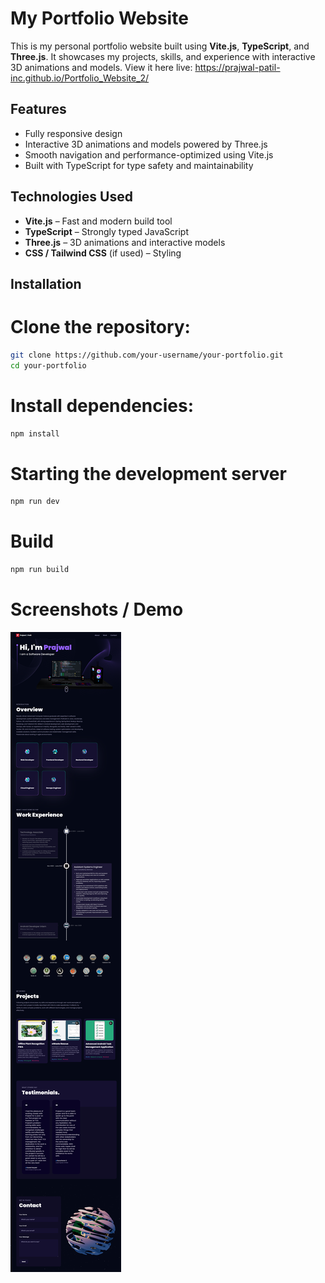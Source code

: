 # My Portfolio Website

This is my personal portfolio website built using **Vite.js**, **TypeScript**, and **Three.js**. It showcases my projects, skills, and experience with interactive 3D animations and models.
View it here live: https://prajwal-patil-inc.github.io/Portfolio_Website_2/

## Features

- Fully responsive design
- Interactive 3D animations and models powered by Three.js
- Smooth navigation and performance-optimized using Vite.js
- Built with TypeScript for type safety and maintainability

## Technologies Used

- **Vite.js** – Fast and modern build tool
- **TypeScript** – Strongly typed JavaScript
- **Three.js** – 3D animations and interactive models
- **CSS / Tailwind CSS** (if used) – Styling

## Installation

# Clone the repository:

```bash
git clone https://github.com/your-username/your-portfolio.git
cd your-portfolio
```

# Install dependencies:

```bash
npm install
```

# Starting the development server

```bash
npm run dev
```

# Build

```bash
npm run build
```

# Screenshots / Demo
![Portfolio Screenshot](./screenshot.png)
